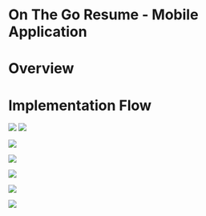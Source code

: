 # On The Go Resume - Mobile Application

# Overview

# Implementation Flow
![](images/Page1.JPG)   ![](images/PesrsonalInfo.JPG)

![](images/ExperienceInfo.JPG)

![](images/EducationInfo.JPG)

![](images/ProjectInfo.JPG)

![](images/GenResume.JPG)

![](images/ResumeFile.JPG)
